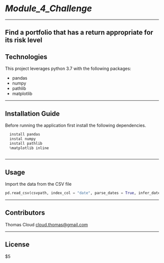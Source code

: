 # *Module_4_Challenge*
---
Find a portfolio that has a return appropriate for its risk level  
---

## Technologies

This project leverages python 3.7 with the following packages:

* pandas
* numpy
* pathlib
* matplotlib


---

## Installation Guide

Before running the application first install the following dependencies.

```python
  install pandas
  instal numpy
  install pathlib
  %matplotlib inline
  
```

---

## Usage

Import the data from the CSV file 

```python
pd.read_csv(csvpath, index_col = "date", parse_dates = True, infer_datetime_format = True)
```


---

## Contributors

Thomas Cloud
cloud.thomas@gmail.com

---

## License

$5








